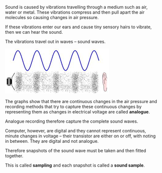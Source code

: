 Sound is caused by vibrations travelling through a medium such as air, water or metal. These vibrations compress and then pull apart the air molecules so causing changes in air pressure.

If these vibrations enter our ears and cause tiny sensory hairs to vibrate, then we can hear the sound.

The vibrations travel out in waves – sound waves.

![](.guides/img/soundwaves.png)

The graphs show that there are continuous changes in the air pressure and recording methods that try to capture these continuous changes by representing  them as changes in electrical voltage are called **analogue**.

Analogue recording therefore capture the complete sound waves.

Computer, however, are digital and they cannot represent continuous, minute changes in voltage – their transistor are either on or off, with noting in between. They are digital and not analogue.

Therefore snapshots of the sound wave must be taken and then fitted together. 

This is called **sampling** and each snapshot is called a **sound sample**.
